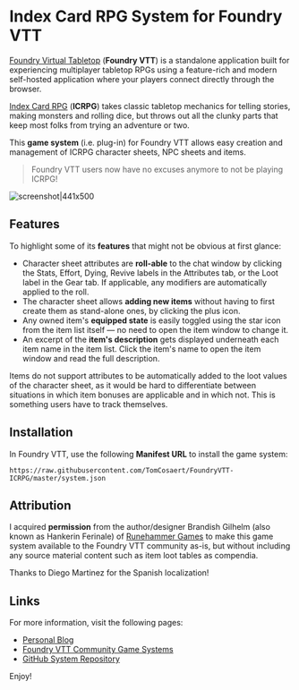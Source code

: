 # Index Card RPG System for Foundry VTT

[Foundry Virtual Tabletop](https://foundryvtt.com/) (**Foundry VTT**) is a standalone application built for experiencing multiplayer tabletop RPGs using a feature-rich and modern self-hosted application where your players connect directly through the browser.

[Index Card RPG](https://www.icrpg.com/) (**ICRPG**) takes classic tabletop mechanics for telling stories, making monsters and rolling dice, but throws out all the clunky parts that keep most folks from trying an adventure or two.

This **game system** (i.e. plug-in) for Foundry VTT allows easy creation and management of ICRPG character sheets, NPC sheets and items.

> Foundry VTT users now have no excuses anymore to not be playing ICRPG!

![screenshot|441x500](https://raw.githubusercontent.com/TomCosaert/FoundryVTT-ICRPG/master/screenshot.png)

## Features

To highlight some of its **features** that might not be obvious at first glance:
- Character sheet attributes are **roll-able** to the chat window by clicking the Stats, Effort, Dying, Revive labels in the Attributes tab, or the Loot label in the Gear tab. If applicable, any modifiers are automatically applied to the roll.
- The character sheet allows **adding new items** without having to first create them as stand-alone ones, by clicking the plus icon.
- Any owned item's **equipped state** is easily toggled using the star icon from the item list itself — no need to open the item window to change it.
- An excerpt of the **item's description** gets displayed underneath each item name in the item list. Click the item's name to open the item window and read the full description.

Items do not support attributes to be automatically added to the loot values of the character sheet, as it would be hard to differentiate between situations in which item bonuses are applicable and in which not. This is something users have to track themselves.

## Installation

In Foundry VTT, use the following **Manifest URL** to install the game system:
```
https://raw.githubusercontent.com/TomCosaert/FoundryVTT-ICRPG/master/system.json
```

## Attribution

I acquired **permission** from the author/designer Brandish Gilhelm (also known as Hankerin Ferinale) of [Runehammer Games](https://www.runehammer.online/) to make this game system available to the Foundry VTT community as-is, but without including any source material content such as item loot tables as compendia.

Thanks to Diego Martinez for the Spanish localization!

## Links

For more information, visit the following pages:
* [Personal Blog](https://alphacore.be/foundryvtt-icrpg/)
* [Foundry VTT Community Game Systems](https://foundry-vtt-community.github.io/wiki/Community-Game-Systems-In-Development/#index-card-rpg)
* [GitHub System Repository](https://github.com/TomCosaert/FoundryVTT-ICRPG/)

Enjoy!
